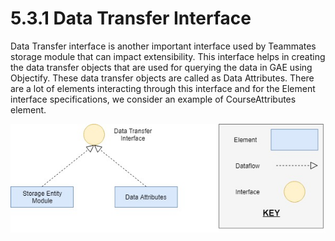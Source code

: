 # 5.3.1  Data Transfer Interface



Data Transfer interface is another important interface used by Teammates storage module that can impact extensibility. This interface helps in creating the data transfer objects that are used for querying the data in GAE using Objectify. These data transfer objects are called as Data Attributes. There are a lot of elements interacting through this interface and for the Element interface specifications, we consider an example of CourseAttributes element.

![FIGURE 8.0: Data Transfer Interface](../../../.gitbook/assets/image%20%281%29.png)

